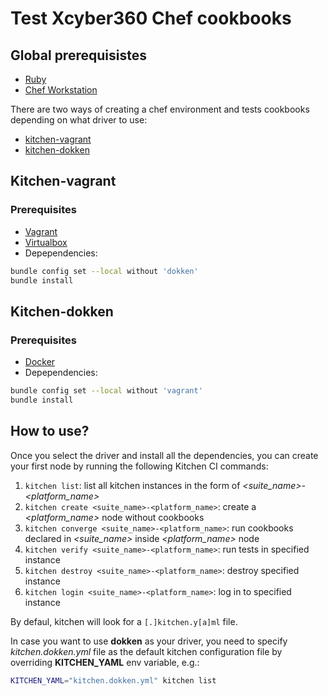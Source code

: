 # Test Xcyber360 Chef cookbooks

## Global prerequisistes
- [Ruby](https://www.ruby-lang.org/en/documentation/installation/)
- [Chef Workstation](https://downloads.chef.io/products/workstation)

There are two ways of creating a chef environment and tests cookbooks depending 
on what driver to use:

- [kitchen-vagrant](https://github.com/test-kitchen/kitchen-vagrant)
- [kitchen-dokken](https://github.com/test-kitchen/kitchen-dokken)

## Kitchen-vagrant

### Prerequisites
- [Vagrant](https://www.vagrantup.com/docs/installation)
- [Virtualbox](https://www.virtualbox.org/wiki/Downloads)
- Depependencies: 

```bash
bundle config set --local without 'dokken'
bundle install
```

## Kitchen-dokken

### Prerequisites
- [Docker](https://docs.docker.com/get-docker/)
- Depependencies: 

```bash
bundle config set --local without 'vagrant'
bundle install
```

## How to use?

Once you select the driver and install all the dependencies, you can create your first node by running the following Kitchen CI commands:

1. ``kitchen list``: list all kitchen instances in the form of *<suite_name>-<platform_name>*
2. ``kitchen create <suite_name>-<platform_name>``: create a *<platform_name>* 
node without cookbooks
3. ``kitchen converge <suite_name>-<platform_name>``: run cookbooks declared
in *<suite_name>* inside *<platform_name>* node
4. ``kitchen verify <suite_name>-<platform_name>``: run tests in specified
instance
5. ``kitchen destroy <suite_name>-<platform_name>``: destroy specified instance
6. ``kitchen login <suite_name>-<platform_name>``: log in to specified instance

By defaul, kitchen will look for a ``[.]kitchen.y[a]ml`` file.

In case you want to use **dokken** as your driver, you need to specify 
*kitchen.dokken.yml* file as the default kitchen configuration file by 
overriding **KITCHEN_YAML** env variable, e.g.:

```bash
KITCHEN_YAML="kitchen.dokken.yml" kitchen list
```
